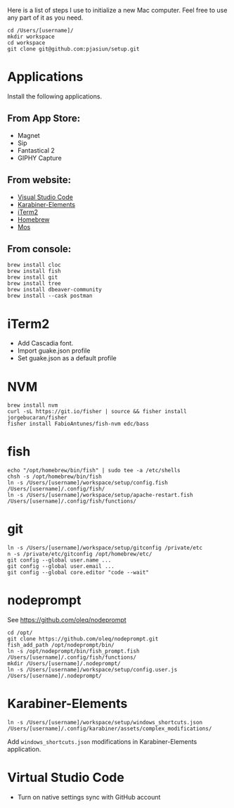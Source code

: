 Here is a list of steps I use to initialize a new Mac computer. Feel free to use any part of it as you need.

```
cd /Users/[username]/
mkdir workspace
cd workspace
git clone git@github.com:pjasiun/setup.git
```

# Applications

Install the following applications.

## From App Store:

 - Magnet
 - Sip
 - Fantastical 2
 - GIPHY Capture

## From website:

 - [Visual Studio Code](https://code.visualstudio.com/)
 - [Karabiner-Elements](https://pqrs.org/osx/karabiner/)
 - [iTerm2](https://iterm2.com/)
 - [Homebrew](https://brew.sh/)
 - [Mos](https://mos.caldis.me/)

## From console:

```
brew install cloc
brew install fish
brew install git
brew install tree
brew install dbeaver-community
brew install --cask postman
```

# iTerm2

 - Add Cascadia font.
 - Import guake.json profile
 - Set guake.json as a default profile

# NVM

```
brew install nvm
curl -sL https://git.io/fisher | source && fisher install jorgebucaran/fisher
fisher install FabioAntunes/fish-nvm edc/bass
```

# fish

```
echo "/opt/homebrew/bin/fish" | sudo tee -a /etc/shells
chsh -s /opt/homebrew/bin/fish
ln -s /Users/[username]/workspace/setup/config.fish /Users/[username]/.config/fish/
ln -s /Users/[username]/workspace/setup/apache-restart.fish /Users/[username]/.config/fish/functions/
```

# git

```
ln -s /Users/[username]/workspace/setup/gitconfig /private/etc
n -s /private/etc/gitconfig /opt/homebrew/etc/
git config --global user.name ...
git config --global user.email ...
git config --global core.editor "code --wait"
```

# nodeprompt

See https://github.com/oleq/nodeprompt

```
cd /opt/
git clone https://github.com/oleq/nodeprompt.git
fish_add_path /opt/nodeprompt/bin/
ln -s /opt/nodeprompt/bin/fish_prompt.fish /Users/[username]/.config/fish/functions/
mkdir /Users/[username]/.nodeprompt/
ln -s /Users/[username]/workspace/setup/config.user.js /Users/[username]/.nodeprompt/
```

# Karabiner-Elements

```
ln -s /Users/[username]/workspace/setup/windows_shortcuts.json /Users/[username]/.config/karabiner/assets/complex_modifications/
```

Add `windows_shortcuts.json` modifications in Karabiner-Elements application.

# Virtual Studio Code

- Turn on native settings sync with GitHub account

